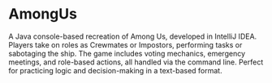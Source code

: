 # AmongUs
A Java console-based recreation of Among Us, developed in IntelliJ IDEA. Players take on roles as Crewmates or Impostors, performing tasks or sabotaging the ship. The game includes voting mechanics, emergency meetings, and role-based actions, all handled via the command line. Perfect for practicing logic and decision-making in a text-based format.
